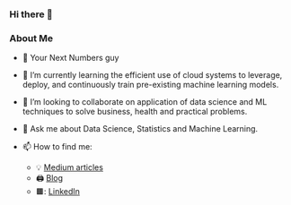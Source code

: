 ### Hi there 👋
### About Me

- 🔭 Your Next Numbers guy
- 🌱 I’m currently learning the efficient use of cloud systems to leverage, deploy, and continuously train pre-existing machine learning models.
- 👯 I’m looking to collaborate on application of data science and ML techniques to solve business, health and practical problems.
- 💬 Ask me about Data Science, Statistics and Machine Learning.

- 📫 How to find me: 
  - :bulb: [Medium articles](http://medium.com/babaniyi)
  - 🖨️ [Blog](http://babaniyi.substack.com)
  - 🟫: [LinkedIn](http://linkedin.com/in/babaniyi)



<!--
[![Babaniyi's github stats](https://github-readme-stats.vercel.app/api?username=babaniyi&count_private=true&show_icons=true&theme=radical&hide_rank=false)](https://github.com/babaniyi)
[![Top Langs](https://github-readme-stats.vercel.app/api/top-langs/?username=babaniyi)](https://github.com/babaniyi)
**babaniyi/babaniyi** is a ✨ _special_ ✨ repository because its `README.md` (this file) appears on your GitHub profile.
-->
